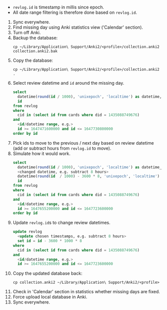 - `revlog.id` is timestamp in millis since epoch.
- All date range filtering is therefore done based on `revlog.id`.

1. Sync everywhere.
1. Find missing day using Anki statistics view ('Calendar' section).
1. Turn off Anki.
1. Backup the database:
    ```shell
    cp ~/Library/Application\ Support/Anki2/<profile>/collection.anki2 collection.anki2.bak
    ```
1. Copy the database:
    ```shell
    cp ~/Library/Application\ Support/Anki2/<profile>/collection.anki2 .
    ```
1. Select review datetime and `id` around the missing day.
    ```sql
    select
      datetime(round(id / 1000), 'unixepoch', 'localtime') as datetime,
      id
    from revlog
    where
      cid in (select id from cards where did = 1435088749676)
    and
      <id/datetime range, e.g.>
      id >= 1647471600000 and id <= 1647730800000
    order by id
    ```
1. Pick ids to move to the previous / next day based on review datetime (add or
   subtract hours from `revlog.id` to move).
1. Simulate how it would work.
    ```sql
    select
      datetime(round(id / 1000), 'unixepoch', 'localtime') as datetime_orig,
      <changed datetime, e.g. subtract 8 hours>
      datetime(round(id  / 1000) - 3600 * 8, 'unixepoch', 'localtime') as datetime_new,
      id
    from revlog
    where
      cid in (select id from cards where did = 1435088749676)
    and
      <id/datetime range, e.g.>
      id >= 1647655200000 and id <= 1647723600000
    order by id
    ```
1. Update `revlog.id`s to change review datetimes.
    ```sql
    update revlog
      <update chosen timestamps, e.g. subtract 8 hours>
      set id = id - 3600 * 1000 * 8
    where
      cid in (select id from cards where did = 1435088749676)
    and
      <id/datetime range, e.g.>
      id >= 1647655200000 and id <= 1647723600000
    ```
1. Copy the updated database back:
    ```shell
    cp collection.anki2 ~/Library/Application\ Support/Anki2/<profile>
    ```
1. Check in 'Calendar' section in statistics whether missing days are fixed.
1. Force upload local database in Anki.
1. Sync everywhere.
